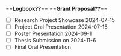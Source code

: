 
==**Logbook??**==
==**Grant Proposal??**==

- [ ] Research Project Showcase 2024-07-15
- [ ] Project Oral Presentation 2024-07-15
- [ ] Poster Presentation 2024-09-1
- [ ] Thesis Submission on 2024-11-6
- [ ] Final Oral Presentation